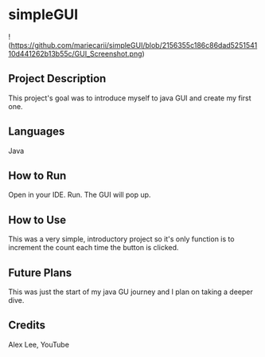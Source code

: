 # simpleGUI

! (https://github.com/mariecarii/simpleGUI/blob/2156355c186c86dad525154110d441262b13b55c/GUI_Screenshot.png)

## Project Description
This project's goal was to introduce myself to java GUI and create my first one. 

## Languages
Java

## How to Run
Open in your IDE. Run. The GUI will pop up.

## How to Use
This was a very simple, introductory project so it's only function is to increment the count each time the button is clicked.

## Future Plans
This was just the start of my java GU journey and I plan on taking a deeper dive.

## Credits
Alex Lee, YouTube